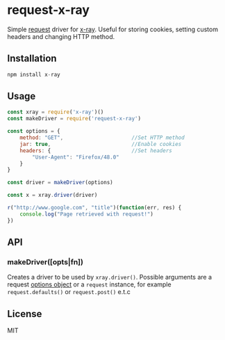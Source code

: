 # request-x-ray

Simple [request](https://github.com/request/request) driver for [x-ray](https://github.com/lapwinglabs/x-ray). Useful for storing cookies, setting custom headers and changing HTTP method.

## Installation

```js
npm install x-ray
```

## Usage

```js
const xray = require('x-ray')()
const makeDriver = require('request-x-ray')

const options = {
	method: "GET", 						//Set HTTP method
	jar: true, 							//Enable cookies
	headers: {							//Set headers
		"User-Agent": "Firefox/48.0"
	}
}

const driver = makeDriver(options)

const x = xray.driver(driver)

r("http://www.google.com", "title")(function(err, res) {
	console.log("Page retrieved with request!")
})
```
## API

### makeDriver([opts|fn])

Creates a driver to be used by `xray.driver()`. Possible arguments are a request [options object](https://github.com/request/request#requestoptions-callback) or a `request` instance, for example `request.defaults()` or `request.post()` e.t.c

## License

MIT